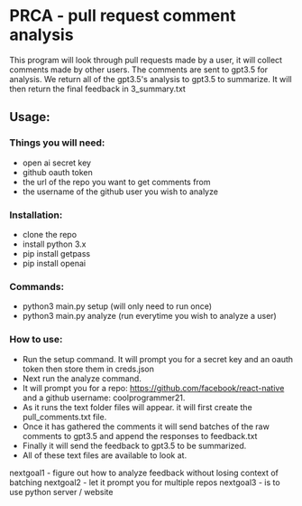 # PRCA - pull request comment analysis

This program will look through pull requests made by a user, it will collect comments made by other users. The comments are sent to gpt3.5 for analysis. We return all of the gpt3.5's analysis to gpt3.5 to summarize. It will then return the final feedback in 3_summary.txt


## Usage:
### Things you will need:
- open ai secret key
- github oauth token
- the url of the repo you want to get comments from
- the username of the github user you wish to analyze

### Installation:
- clone the repo
- install python 3.x
- pip install getpass
- pip install openai

### Commands:
- python3 main.py setup (will only need to run once)
- python3 main.py analyze (run everytime you wish to analyze a user)

### How to use:
- Run the setup command. It will prompt you for a secret key and an oauth token then store them in creds.json
- Next run the analyze command. 
- It will prompt you for a repo: https://github.com/facebook/react-native and a github username: coolprogrammer21.
- As it runs the text folder files will appear. it will first create the pull_comments.txt file.
- Once it has gathered the comments it will send batches of the raw comments to gpt3.5 and append the responses to feedback.txt
- Finally it will send the feedback to gpt3.5 to be summarized. 
- All of these text files are available to look at.

nextgoal1 - figure out how to analyze feedback without losing context of batching
nextgoal2 - let it prompt you for multiple repos
nextgoal3 - is to use python server / website 